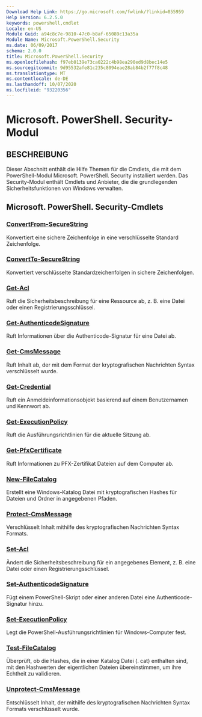 ```yaml
---
Download Help Link: https://go.microsoft.com/fwlink/?linkid=855959
Help Version: 6.2.5.0
keywords: powershell,cmdlet
Locale: en-US
Module Guid: a94c8c7e-9810-47c0-b8af-65089c13a35a
Module Name: Microsoft.PowerShell.Security
ms.date: 06/09/2017
schema: 2.0.0
title: Microsoft.PowerShell.Security
ms.openlocfilehash: f97eb0139e73ca0222c4b98ea290ed9d8bec14e5
ms.sourcegitcommit: 9d95532afe81c235c8094eae28ab84b2f77f8c48
ms.translationtype: MT
ms.contentlocale: de-DE
ms.lasthandoff: 10/07/2020
ms.locfileid: "93220356"
---
```

# Microsoft. PowerShell. Security-Modul

## BESCHREIBUNG

Dieser Abschnitt enthält die Hilfe Themen für die Cmdlets, die mit dem PowerShell-Modul Microsoft. PowerShell. Security installiert werden. Das Security-Modul enthält Cmdlets und Anbieter, die die grundlegenden Sicherheitsfunktionen von Windows verwalten.

## Microsoft. PowerShell. Security-Cmdlets

### [ConvertFrom-SecureString](ConvertFrom-SecureString.md)
Konvertiert eine sichere Zeichenfolge in eine verschlüsselte Standard Zeichenfolge.

### [ConvertTo-SecureString](ConvertTo-SecureString.md)
Konvertiert verschlüsselte Standardzeichenfolgen in sichere Zeichenfolgen.

### [Get-Acl](Get-Acl.md)
Ruft die Sicherheitsbeschreibung für eine Ressource ab, z. B. eine Datei oder einen Registrierungsschlüssel.

### [Get-AuthenticodeSignature](Get-AuthenticodeSignature.md)
Ruft Informationen über die Authenticode-Signatur für eine Datei ab.

### [Get-CmsMessage](Get-CmsMessage.md)
Ruft Inhalt ab, der mit dem Format der kryptografischen Nachrichten Syntax verschlüsselt wurde.

### [Get-Credential](Get-Credential.md)
Ruft ein Anmeldeinformationsobjekt basierend auf einem Benutzernamen und Kennwort ab.

### [Get-ExecutionPolicy](Get-ExecutionPolicy.md)
Ruft die Ausführungsrichtlinien für die aktuelle Sitzung ab.

### [Get-PfxCertificate](Get-PfxCertificate.md)
Ruft Informationen zu PFX-Zertifikat Dateien auf dem Computer ab.

### [New-FileCatalog](New-FileCatalog.md)
Erstellt eine Windows-Katalog Datei mit kryptografischen Hashes für Dateien und Ordner in angegebenen Pfaden.

### [Protect-CmsMessage](Protect-CmsMessage.md)
Verschlüsselt Inhalt mithilfe des kryptografischen Nachrichten Syntax Formats.

### [Set-Acl](Set-Acl.md)
Ändert die Sicherheitsbeschreibung für ein angegebenes Element, z. B. eine Datei oder einen Registrierungsschlüssel.

### [Set-AuthenticodeSignature](Set-AuthenticodeSignature.md)
Fügt einem PowerShell-Skript oder einer anderen Datei eine Authenticode-Signatur hinzu.

### [Set-ExecutionPolicy](Set-ExecutionPolicy.md)
Legt die PowerShell-Ausführungsrichtlinien für Windows-Computer fest.

### [Test-FileCatalog](Test-FileCatalog.md)
Überprüft, ob die Hashes, die in einer Katalog Datei (. cat) enthalten sind, mit den Hashwerten der eigentlichen Dateien übereinstimmen, um ihre Echtheit zu validieren.

### [Unprotect-CmsMessage](Unprotect-CmsMessage.md)
Entschlüsselt Inhalt, der mithilfe des kryptografischen Nachrichten Syntax Formats verschlüsselt wurde.
